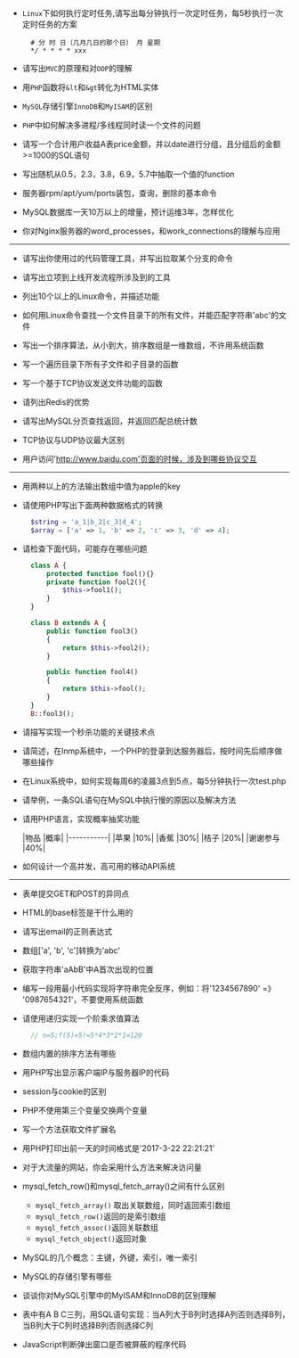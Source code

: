 - `Linux`下如何执行定时任务,请写出每分钟执行一次定时任务，每5秒执行一次定时任务的方案
  ```shell
    # 分 时 日（几月几日的那个日） 月 星期
    */ * * * * xxx
  ```

- 请写出`MVC`的原理和对`OOP`的理解

- 用`PHP`函数将`&lt`和`&gt`转化为HTML实体

- `MySQL`存储引擎`InnoDB`和`MyISAM`的区别

- `PHP`中如何解决多进程/多线程同时读一个文件的问题

- 请写一个合计用户收益A表price金额，并以date进行分组，且分组后的金额>=1000的SQL语句

- 写出随机从0.5，2.3，3.8，6.9，5.7中抽取一个值的function

- 服务器rpm/apt/yum/ports装包，查询，删除的基本命令

- MySQL数据库一天10万以上的增量，预计运维3年，怎样优化

- 你对Nginx服务器的word_processes，和work_connections的理解与应用

--- 

- 请写出你使用过的代码管理工具，并写出拉取某个分支的命令

- 请写出立项到上线开发流程所涉及到的工具

- 列出10个以上的Linux命令，并描述功能

- 如何用Linux命令查找一个文件目录下的所有文件，并能匹配字符串'abc'的文件

- 写出一个排序算法，从小到大，排序数组是一维数组，不许用系统函数

- 写一个遍历目录下所有子文件和子目录的函数

- 写一个基于TCP协议发送文件功能的函数

- 请列出Redis的优势

- 请写出MySQL分页查找返回，并返回匹配总统计数

- TCP协议与UDP协议最大区别

- 用户访问'http://www.baidu.com'页面的时候，涉及到哪些协议交互

---

- 用两种以上的方法输出数组中值为apple的key

- 请使用PHP写出下面两种数据格式的转换
  ```PHP
    $string = 'a_1|b_2|c_3|d_4';
    $array = ['a' => 1, 'b' => 2, 'c' => 3, 'd' => 4];
  ```

- 请检查下面代码，可能存在哪些问题
  ```PHP
    class A {
        protected function fool(){}
        private function fool2(){
            $this->fool1();
        }
    }

    class B extends A {
        public function fool3()
        {
            return $this->fool2();
        }

        public function fool4()
        {
            return $this->fool();
        }
    }
    B::fool3();
  ```

- 请描写实现一个秒杀功能的关键技术点

- 请简述，在lnmp系统中，一个PHP的登录到达服务器后，按时间先后顺序做哪些操作

- 在Linux系统中，如何实现每周6的凌晨3点到5点，每5分钟执行一次test.php

- 请举例，一条SQL语句在MySQL中执行慢的原因以及解决方法

- 请用PHP语言，实现概率抽奖功能
  
  |物品    |概率|
  |-----------|
  |苹果    |10%|
  |香蕉    |30%|
  |桔子    |20%|
  |谢谢参与 |40%|

- 如何设计一个高并发，高可用的移动API系统

---

- 表单提交GET和POST的异同点

- HTML的base标签是干什么用的

- 请写出email的正则表达式

- 数组['a', 'b', 'c']转换为'abc'

- 获取字符串'aAbB'中A首次出现的位置

- 编写一段用最小代码实现将字符串完全反序，例如：将'1234567890' =》 '0987654321'，不要使用系统函数

- 请使用递归实现一个阶乘求值算法
  ```PHP
    // n=5;f(5)=5!=5*4*3*2*1=120
  ```

- 数组内置的排序方法有哪些

- 用PHP写出显示客户端IP与服务器IP的代码

- session与cookie的区别

- PHP不使用第三个变量交换两个变量

- 写一个方法获取文件扩展名

- 用PHP打印出前一天的时间格式是'2017-3-22 22:21:21'

- 对于大流量的网站，你会采用什么方法来解决访问量

- mysql_fetch_row()和mysql_fetch_array()之间有什么区别
  - `mysql_fetch_array()` 取出关联数组，同时返回索引数组
  - `mysql_fetch_row()`返回的是索引数组
  - `mysql_fetch_assoc()`返回关联数组
  - `mysql_fetch_object()`返回对象
- MySQL的几个概念：主键，外键，索引，唯一索引

- MySQL的存储引擎有哪些

- 谈谈你对MySQL引擎中的MyISAM和InnoDB的区别理解

- 表中有A B C三列，用SQL语句实现：当A列大于B列时选择A列否则选择B列，当B列大于C列时选择B列否则选择C列

- JavaScript判断弹出窗口是否被屏蔽的程序代码